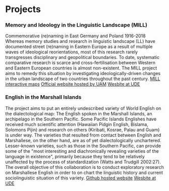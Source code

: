 # Projects

<h3>Memory and Ideology in the Linguistic Landscape (MILL)</h3>
Commemorative (re)naming in East Germany and Poland 1916-2018
Whereas memory studies and research in linguistic landscape (LL) have documented street (re)naming in Eastern Europe as a result of multiple waves of ideological reorientations, most of this research rarely transgresses disciplinary and geopolitical boundaries. To date, systematic comparative research is scarce and cross-fertilisation between Western and Eastern European countries is almost non-existent. 
The MILL project aims to remedy this situation by investigating ideologically-driven changes in the urban landscape of two countries throughout the past century. 
<a href="https://mill-maps.github.io" target="_blank">MILL interactive maps</a>
<a href="http://mill.wa.amu.edu.pl" target="_blank">Official website hosted by UAM</a>
<a href="https://www.uni-due.de/anglistik/sociolinguistics_lab/mill_project.php" target="_blank">Wesbite at UDE</a>

<h3>English in the Marshall Islands </h3>
The project aims to put an entirely undescribed variety of World English on the dialectological map: The English spoken in the Marshall Islands, an archipelago in the Southern Pacific. Some Pacific Islands Englishes have received much scientific attention (Hawaiian Pidgin English, Bislama, Solomons Pijin) and research on others (Kiribati, Kosrae, Palau and Guam) is under way. The varieties that resulted from contact between English and Marshallese, on the other hand, are as of yet dialectologically unchartered. Lesser-known varieties, such as those in the Southern Pacific, can provide some of the "most interesting and diachronically revealing varieties of the language in existence", primarily because they tend to be relatively unaffected by the process of standardization (Watts and Trudgill 2002:27). The overall objective of this collaboration is to conduct exploratory research on Marshallese English in order to on chart the linguistic history and current sociolinguistic situation of this variety.
<a href="https://geolinx.github.io/RMI_project" target="_blank">Github hosted website</a>
<a href="https://www.uni-due.de/anglistik/sociolinguistics_lab/rmi_project" target="_blank">Wesbite at UDE</a>

